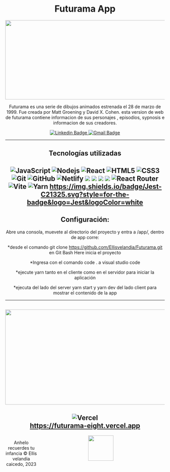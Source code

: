 <div id="header" align="center">

  <h1 align="center">Futurama App</h1>
  <img
    src="https://user-images.githubusercontent.com/100318892/214048454-5c0eb12a-5c93-4ced-bcfc-be22d673d889.png"
    width="600"
    height="250"
  />

  <p align="center">
    Futurama es una serie de dibujos animados estrenada el 28 de marzo de 1999. Fue creada por Matt Groening y David X. Cohen. esta version de  web de futurama contiene informacion de sus personajes , episodios, sypnosis e informacion de sus creadores.
  </p>
</div>

<div id="badges" align="center">
  <a href="https://www.linkedin.com/in/Ellisvelandia">
    <img
      src="https://img.shields.io/badge/-ellisvelandia-blue?style=flat-square&logo=Linkedin&logoColor=white&link"
      alt="Linkedin Badge"
    />
  </a>

  <a href="mailto:eyis619@gmail.com">
    <img
      src="https://img.shields.io/badge/-eyis619@gmail.com-c14438?style=flat-square&logo=Gmail&logoColor=white&link"
      alt="Gmail Badge"
    />
  </a>
  
---

## Tecnologías utilizadas 

![JavaScript](https://img.shields.io/badge/-JavaScript-black?style=flat-square&logo=javascript)
![Nodejs](https://img.shields.io/badge/-Nodejs-black?style=flat-square&logo=Node.js)
![React](https://img.shields.io/badge/-React-black?style=flat-square&logo=react)
![HTML5](https://img.shields.io/badge/-HTML5-E34F26?style=flat-square&logo=html5&logoColor=white)
![CSS3](https://img.shields.io/badge/-CSS3-1572B6?style=flat-square&logo=css3) 
![Git](https://img.shields.io/badge/-Git-black?style=flat-square&logo=git)
![GitHub](https://img.shields.io/badge/-GitHub-181717?style=flat-square&logo=github)
![Netlify](https://img.shields.io/badge/netlify-%23000000.svg?style=for-the-badge&logo=netlify&logoColor=#00C7B7)
<img src="https://img.shields.io/badge/Visual Studio Code-007ACC?style=flat-square&logo=Visual Studio Code&logoColor=white"/>
<img src="https://img.shields.io/badge/Tailwind CSS-06B6D4?style=flat-square&logo=Tailwind CSS&logoColor=white"/>
<img src="https://img.shields.io/badge/MongoDB-47A248?style=flat-square&logo=MongoDB&logoColor=white"/>
<img src="https://img.shields.io/badge/Express-000000?style=flat-square&logo=Express&logoColor=white"/>
![React Router](https://img.shields.io/badge/React_Router-CA4245?style=for-the-badge&logo=react-router&logoColor=white)
![Vite](https://img.shields.io/badge/vite-%23646CFF.svg?style=for-the-badge&logo=vite&logoColor=white)
![Yarn](https://img.shields.io/badge/yarn-%232C8EBB.svg?style=for-the-badge&logo=yarn&logoColor=white)
 https://img.shields.io/badge/Jest-C21325.svg?style=for-the-badge&logo=Jest&logoColor=white
  ---

## Configuración:
<p align="center">

 Abre una consola, muevete al directorio del proyecto y entra a /app/, dentro de app corre:
 
 *desde el comando git clone https://github.com/Ellisvelandia/Futurama.git en Git Bash Here inicia el proyecto
 
 *Ingresa con el comando code . a visual studio code
 
 *ejecute yarn tanto en el cliente como en el servidor para iniciar la aplicación
 
 *ejecuta del lado del server yarn start y yarn dev del lado client para mostrar el contenido de la app    
  </p>
 
  ---
   <img
    src="https://user-images.githubusercontent.com/100318892/214067484-43523fe5-2dfb-4ce4-9147-0ce1f5c31464.png"
    width="600"
    height="300"
  />
--
  ![Vercel](https://img.shields.io/badge/vercel-%23000000.svg?style=for-the-badge&logo=vercel&logoColor=white)  
  https://futurama-eight.vercel.app
--
  <footer>
<img style="border-width:0" src="https://purepng.com/public/uploads/large/purepng.com-futurama-logofuturamaanimationsciencefictioncartoon-1701528604196ar57s.png"
    height="80"
    width="80"     
 />
    <p style="float:left; width: 20%;">
     Anhelo recuerdes tu infancia 
      © Ellis velandia caicedo, 2023
</p>
</p>
</footer>
